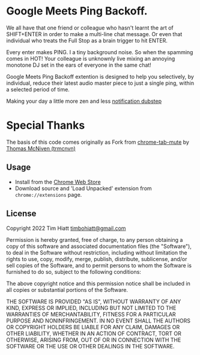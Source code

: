 # Google Meets Ping Backoff.
We all have that one friend or colleague who hasn't learnt the art of SHIFT+ENTER in order to make a multi-line chat message. Or even that individual who treats the Full Stop as a brain trigger to hit ENTER. 

Every enter makes PING. I a tiny background noise. So when the spamming comes in HOT! Your colleague is unknownly live mixing an annoying monotone DJ set in the ears of everyone in the same chat! 

Google Meets Ping Backoff extention is designed to help you selectively, by individual, reduce their latest audio master piece to just a single ping, within a selected period of time. 

Making your day a little more zen and less [notification dubstep](https://www.youtube.com/watch?v=Ysn1-ixi5Rw)

# Special Thanks

The basis of this code comes originally as Fork from [chrome-tab-mute](https://github.com/trmcnvn/chrome-tab-mute) by [Thomas McNiven (trmcnvn)](https://github.com/trmcnvn)

## Usage

- Install from the [Chrome Web Store]()
- Download source and 'Load Unpacked' extension from `chrome://extensions` page.

## License

Copyright 2022 Tim Hiatt <timbohiatt@gmail.com>

Permission is hereby granted, free of charge, to any person obtaining a copy of this software and associated documentation files (the "Software"), to deal in the Software without restriction, including without limitation the rights to use, copy, modify, merge, publish, distribute, sublicense, and/or sell copies of the Software, and to permit persons to whom the Software is furnished to do so, subject to the following conditions:

The above copyright notice and this permission notice shall be included in all copies or substantial portions of the Software.

THE SOFTWARE IS PROVIDED "AS IS", WITHOUT WARRANTY OF ANY KIND, EXPRESS OR IMPLIED, INCLUDING BUT NOT LIMITED TO THE WARRANTIES OF MERCHANTABILITY, FITNESS FOR A PARTICULAR PURPOSE AND NONINFRINGEMENT. IN NO EVENT SHALL THE AUTHORS OR COPYRIGHT HOLDERS BE LIABLE FOR ANY CLAIM, DAMAGES OR OTHER LIABILITY, WHETHER IN AN ACTION OF CONTRACT, TORT OR OTHERWISE, ARISING FROM, OUT OF OR IN CONNECTION WITH THE SOFTWARE OR THE USE OR OTHER DEALINGS IN THE SOFTWARE.
